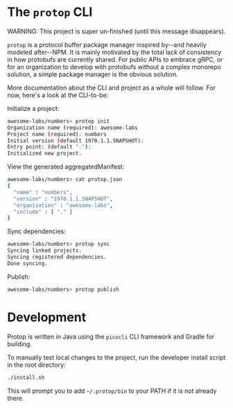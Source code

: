 # The `protop` CLI

WARNING: This project is super un-finished (until this message disappears).

`protop` is a protocol buffer package manager inspired by--and heavily modeled after--NPM. It is mainly motivated by the total lack of consistency in how protobufs are currently shared. For public APIs to embrace gRPC, or for an organization to develop with protobufs without a complex monorepo solution, a simple package manager is the obvious solution.

More documentation about the CLI and project as a whole will follow. For now, here's a look at the CLI-to-be:

Initialize a project:
```bash
awesome-labs/numbers> protop init
Organization name (required): awesome-labs
Project name (required): numbers
Initial version (default 1970.1.1.SNAPSHOT):
Entry point: (default "."):
Initialized new project.
```

View the generated aggregatedManifest:
```bash
awesome-labs/numbers> cat protop.json
{
  "name" : "numbers",
  "version" : "1970.1.1.SNAPSHOT",
  "organization" : "awesome-labs",
  "include" : [ "." ]
}
```

Sync dependencies:
```bash
awesome-labs/numbers> protop sync
Syncing linked projects.
Syncing registered dependencies.
Done syncing.
```

Publish:
```bash
awesome-labs/numbers> protop publish
```

# Development

Protop is written in Java using the `picocli` CLI framework and Gradle for building.

To manually test local changes to the project, run the developer install script in the root directory:
```bash
./install.sh
```

This will prompt you to add `~/.protop/bin` to your PATH if it is not already there.
